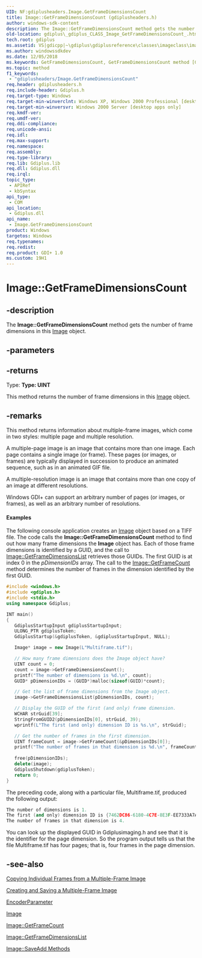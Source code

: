 ```yaml
---
UID: NF:gdiplusheaders.Image.GetFrameDimensionsCount
title: Image::GetFrameDimensionsCount (gdiplusheaders.h)
author: windows-sdk-content
description: The Image::GetFrameDimensionsCount method gets the number of frame dimensions in this Image object.
old-location: gdiplus\_gdiplus_CLASS_Image_GetFrameDimensionsCount_.htm
tech.root: gdiplus
ms.assetid: VS|gdicpp|~\gdiplus\gdiplusreference\classes\imageclass\imagemethods\getframedimensionscount.htm
ms.author: windowssdkdev
ms.date: 12/05/2018
ms.keywords: GetFrameDimensionsCount, GetFrameDimensionsCount method [GDI+], GetFrameDimensionsCount method [GDI+],Image class, Image class [GDI+],GetFrameDimensionsCount method, Image.GetFrameDimensionsCount, Image::GetFrameDimensionsCount, _gdiplus_CLASS_Image_GetFrameDimensionsCount_, gdiplus._gdiplus_CLASS_Image_GetFrameDimensionsCount_
ms.topic: method
f1_keywords: 
 - "gdiplusheaders/Image.GetFrameDimensionsCount"
req.header: gdiplusheaders.h
req.include-header: Gdiplus.h
req.target-type: Windows
req.target-min-winverclnt: Windows XP, Windows 2000 Professional [desktop apps only]
req.target-min-winversvr: Windows 2000 Server [desktop apps only]
req.kmdf-ver: 
req.umdf-ver: 
req.ddi-compliance: 
req.unicode-ansi: 
req.idl: 
req.max-support: 
req.namespace: 
req.assembly: 
req.type-library: 
req.lib: Gdiplus.lib
req.dll: Gdiplus.dll
req.irql: 
topic_type:
 - APIRef
 - kbSyntax
api_type:
 - COM
api_location:
 - Gdiplus.dll
api_name:
 - Image.GetFrameDimensionsCount
product: Windows
targetos: Windows
req.typenames: 
req.redist: 
req.product: GDI+ 1.0
ms.custom: 19H1
---
```


# Image::GetFrameDimensionsCount


## -description


The <b>Image::GetFrameDimensionsCount</b> method gets the number of frame dimensions in this 
			<a href="https://docs.microsoft.com/windows/desktop/api/gdiplusheaders/nl-gdiplusheaders-image">Image</a> object.


## -parameters






## -returns



Type: <strong>Type: <b>UINT</b>
</strong>

This method returns the number of frame dimensions in this 
						<a href="https://docs.microsoft.com/windows/desktop/api/gdiplusheaders/nl-gdiplusheaders-image">Image</a> object.




## -remarks



This method returns information about multiple-frame images, which come in two styles: multiple page and multiple resolution. 

A multiple-page image is an image that contains more than one image. Each page contains a single image (or frame). These pages (or images, or frames) are typically displayed in succession to produce an animated sequence, such as in an animated GIF file. 

A multiple-resolution image is an image that contains more than one copy of an image at different resolutions.

Windows GDI+ can support an arbitrary number of pages (or images, or frames), as well as an arbitrary number of resolutions.


#### Examples



The following console application creates an 
						<a href="https://docs.microsoft.com/windows/desktop/api/gdiplusheaders/nl-gdiplusheaders-image">Image</a> object based on a TIFF file. The code calls the <b>Image::GetFrameDimensionsCount</b> method to find out how many frame dimensions the 
						<b>Image</b> object has. Each of those frame dimensions is identified by a 
						GUID, and the call to <a href="https://docs.microsoft.com/windows/desktop/api/gdiplusheaders/nf-gdiplusheaders-image-getframedimensionslist">Image::GetFrameDimensionsList</a> retrieves those 
						GUIDs. The first 
						GUID is at index 0 in the 
						<i>pDimensionIDs</i> array. The call to the <a href="https://docs.microsoft.com/windows/desktop/api/gdiplusheaders/nf-gdiplusheaders-image-getframecount">Image::GetFrameCount</a> method determines the number of frames in the dimension identified by the first 
						GUID.


```cpp
#include <windows.h>
#include <gdiplus.h>
#include <stdio.h>
using namespace Gdiplus;

INT main()
{
   GdiplusStartupInput gdiplusStartupInput;
   ULONG_PTR gdiplusToken;
   GdiplusStartup(&gdiplusToken, &gdiplusStartupInput, NULL);

   Image* image = new Image(L"Multiframe.tif");

   // How many frame dimensions does the Image object have?
   UINT count = 0;
   count = image->GetFrameDimensionsCount();
   printf("The number of dimensions is %d.\n", count);
   GUID* pDimensionIDs = (GUID*)malloc(sizeof(GUID)*count);

   // Get the list of frame dimensions from the Image object.
   image->GetFrameDimensionsList(pDimensionIDs, count);

   // Display the GUID of the first (and only) frame dimension.
   WCHAR strGuid[39];
   StringFromGUID2(pDimensionIDs[0], strGuid, 39);
   wprintf(L"The first (and only) dimension ID is %s.\n", strGuid);

   // Get the number of frames in the first dimension.
   UINT frameCount = image->GetFrameCount(&pDimensionIDs[0]);
   printf("The number of frames in that dimension is %d.\n", frameCount);
    
   free(pDimensionIDs);
   delete(image);
   GdiplusShutdown(gdiplusToken);
   return 0;
}
```


The preceding code, along with a particular file, Multiframe.tif, produced the following output:


```cpp
The number of dimensions is 1.
The first (and only) dimension ID is {7462DC86-6180-4C7E-8E3F-EE7333A7A483}.
The number of frames in that dimension is 4.
```


You can look up the displayed GUID in Gdiplusimaging.h and see that it is the identifier for the page dimension. So the program output tells us that the file Multiframe.tif has four pages; that is, four frames in the page dimension.

<div class="code"></div>



## -see-also




<a href="https://docs.microsoft.com/windows/desktop/gdiplus/-gdiplus-copying-individual-frames-from-a-multiple-frame-image-use">Copying Individual Frames from a Multiple-Frame Image</a>



<a href="https://docs.microsoft.com/windows/desktop/gdiplus/-gdiplus-creating-and-saving-a-multiple-frame-image-use">Creating and Saving a Multiple-Frame Image</a>



<a href="https://docs.microsoft.com/previous-versions/ms534434(v=vs.85)">EncoderParameter</a>



<a href="https://docs.microsoft.com/windows/desktop/api/gdiplusheaders/nl-gdiplusheaders-image">Image</a>



<a href="https://docs.microsoft.com/windows/desktop/api/gdiplusheaders/nf-gdiplusheaders-image-getframecount">Image::GetFrameCount</a>



<a href="https://docs.microsoft.com/windows/desktop/api/gdiplusheaders/nf-gdiplusheaders-image-getframedimensionslist">Image::GetFrameDimensionsList</a>



<a href="https://docs.microsoft.com/windows/desktop/api/gdiplusheaders/nf-gdiplusheaders-image-saveadd(inimage_inconstencoderparameters)">Image::SaveAdd Methods</a>
 

 

